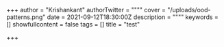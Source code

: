 +++
author = "Krishankant"
authorTwitter = "\"\""
cover = "/uploads/ood-patterns.png"
date = 2021-09-12T18:30:00Z
description = "\"\""
keywords = []
showfullcontent = false
tags = []
title = "test"

+++
